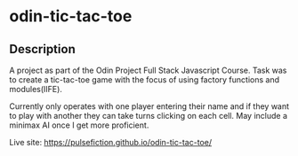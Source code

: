# odin-tic-tac-toe

## Description

A project as part of the Odin Project Full Stack Javascript Course. Task was to create a tic-tac-toe game with the focus of using factory functions and modules(IIFE).

Currently only operates with one player entering their name and if they want to play with another they can take turns clicking
on each cell. 
May include a minimax AI once I get more proficient.

Live site: https://pulsefiction.github.io/odin-tic-tac-toe/
